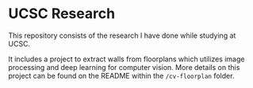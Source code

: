 # UCSC Research

This repository consists of the research I have done while studying at UCSC.

It includes a project to extract walls from floorplans which utilizes image processing and deep learning for computer vision. More details on this project can be found on the README within the `/cv-floorplan` folder.

